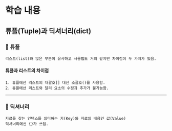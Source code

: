 # 학습 내용

## 튜플(Tuple)과 딕셔너리(dict)

### 🎉 튜플

```
리스트(list)와 많은 부분이 유사하고 사용법도 거의 같지만 차이점이 두 가지가 있음.
```

#### 튜플과 리스트의 차이점

```
1. 튜플에선 리스트의 대괄호[] 대신 소괄호()를 사용함.
2. 튜플에선 리스트와 달리 요소의 수정과 추가가 불가능함.
```

---

### 🎉 딕셔너리

```
자료를 찾는 인덱스를 의미하는 키(Key)와 자료의 내용인 값(Value)
딕셔너리에선 {}가 쓰임.
```


